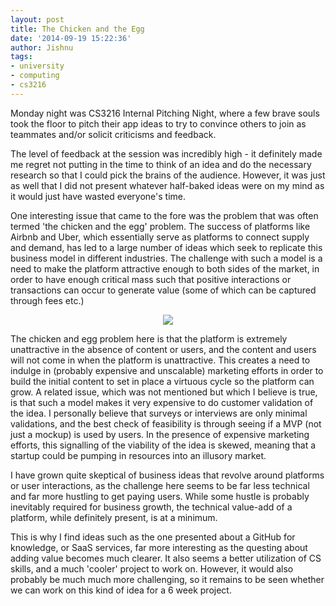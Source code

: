 ```yaml
---
layout: post
title: The Chicken and the Egg
date: '2014-09-19 15:22:36'
author: Jishnu
tags:
- university
- computing
- cs3216
---
```


Monday night was CS3216 Internal Pitching Night, where a few brave souls took the floor to pitch their app ideas to try to convince others to join as teammates and/or solicit criticisms and feedback.

The level of feedback at the session was incredibly high - it definitely made me regret not putting in the time to think of an idea and do the necessary research so that I could pick the brains of the audience. However, it was just as well that I did not present whatever half-baked ideas were on my mind as it would just have wasted everyone's time.

One interesting issue that came to the fore was the problem that was often termed 'the chicken and the egg' problem. The success of platforms like Airbnb and Uber, which essentially serve as platforms to connect supply and demand, has led to a large number of ideas which seek to replicate this business model in different industries. The challenge with such a model is a need to make the platform attractive enough to both sides of the market, in order to have enough critical mass such that positive interactions or transactions can occur to generate value (some of which can be captured through fees etc.)

<center><img src="http://websitesinedmonton.com/wp-content/uploads/2013/11/chicken1921.jpg"></center>

The chicken and egg problem here is that the platform is extremely unattractive in the absence of content or users, and the content and users will not come in when the platform is unattractive. This creates a need to indulge in (probably expensive and unscalable) marketing efforts in order to build the initial content to set in place a virtuous cycle so the platform can grow. A related issue, which was not mentioned but which I believe is true, is that such a model makes it very expensive to do customer validation of the idea. I personally believe that surveys or interviews are only minimal validations, and the best check of feasibility is through seeing if a MVP (not just a mockup) is used by users. In the presence of expensive marketing efforts, this signalling of the viability of the idea is skewed, meaning that a startup could be pumping in resources into an illusory market.

I have grown quite skeptical of business ideas that revolve around platforms or user interactions, as the challenge here seems to be far less technical and far more hustling to get paying users. While some hustle is probably inevitably required for business growth, the technical value-add of a platform, while definitely present, is at a minimum.

This is why I find ideas such as the one presented about a GitHub for knowledge, or SaaS services, far more interesting as the questing about adding value becomes much clearer. It also seems a better utilization of CS skills, and a much 'cooler' project to work on. However, it would also probably be much much more challenging, so it remains to be seen whether we can work on this kind of idea for a 6 week project.


